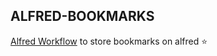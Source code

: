 ## ALFRED-BOOKMARKS

[Alfred Workflow](https://www.alfredapp.com/workflows/) to store bookmarks on alfred ⭐

